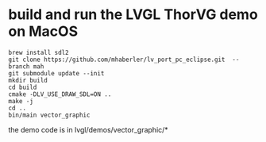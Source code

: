 # build and run the LVGL ThorVG demo on MacOS

```
brew install sdl2
git clone https://github.com/mhaberler/lv_port_pc_eclipse.git  --branch mah
git submodule update --init
mkdir build
cd build
cmake -DLV_USE_DRAW_SDL=ON ..
make -j
cd ..
bin/main vector_graphic

```

the demo code is in lvgl/demos/vector_graphic/*
